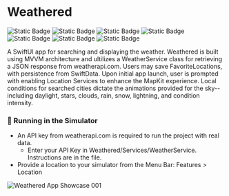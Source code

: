 # Weathered
![Static Badge](https://img.shields.io/badge/Swift-orange)
![Static Badge](https://img.shields.io/badge/SwiftUI-orange)
![Static Badge](https://img.shields.io/badge/SwiftData-orange)
![Static Badge](https://img.shields.io/badge/MapKit-green)
![Static Badge](https://img.shields.io/badge/CoreLocation-blue)
![Static Badge](https://img.shields.io/badge/WeatherAPI-gray)
![Static Badge](https://img.shields.io/badge/MVVM-gray)

A SwiftUI app for searching and displaying the weather. Weathered is built using MVVM architecture and ultilizes a WeatherService class for retrieving a JSON response from weatherapi.com. Users may save FavoriteLocations, with persistence from SwiftData. Upon initial app launch, user is prompted with enabling Location Services to enhance the MapKit experience. Local conditions for searched cities dictate the animations provided for the sky--including daylight, stars, clouds, rain, snow, lightning, and condition intensity.


   

### 📲 Running in the Simulator
* An API key from weatherapi.com is required to run the project with real data.
  * Enter your API Key in Weathered/Services/WeatherService. Instructions are in the file. 
* Provide a location to your simulator from the Menu Bar: Features > Location

![‎Weathered App Showcase ‎001](https://github.com/bodhichristian/Weathered/assets/110639779/df1743ff-6440-40eb-8ac6-530859df8af8)
